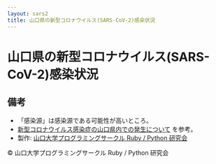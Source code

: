 ```yaml
---
layout: sars2
title: 山口県の新型コロナウイルス(SARS-CoV-2)感染状況
---
```


# 山口県の新型コロナウイルス(SARS-CoV-2)感染状況

<div id="sum"></div>
<div id="map"></div>
<div id="list"></div>

<script src="https://himeyama.github.io/KeisanJS/era-1.1.0.js"></script>
<script src="table.js"></script>
<link rel="stylesheet" href="style.css">

## 備考
- 「感染源」は感染源である可能性が高いところ。
- [新型コロナウイルス感染症の山口県内での発生について](https://www.pref.yamaguchi.lg.jp/cms/a15200/kansensyou/koronahassei.html) を参考。
- 製作: [山口大学プログラミングサークル Ruby / Python 研究会](../)

© 山口大学プログラミングサークル Ruby / Python 研究会